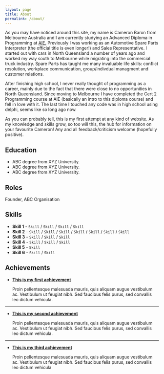 ```yaml
---
layout: page
title: About
permalink: /about/
---
```


As you may have noticed around this site, my name is Cameron Baron from Melbourne Australia and I am currently studying an Advanced Diploma in Programming at [AIE.](http://aie.edu.au)
Previously I was working as an Automotive Spare Parts Interpreter (the official title is even longer!) and Sales Representative. I started out with cars in North Queensland a number of years ago
and worked my way south to Melbourne while migrating into the commercial truck industry. Spare Parts has taught me many invaluable life skills: conflict resolution, workplace communication, 
group/indivdual managment and customer relations.

After finishing high school, I never really thought of programming as a career, mainly due to the fact that there were close to no opportunities in North Queensland. Since moving to Melbourne 
I have completed the Cert 2 Programming course at AIE (basically an intro to this diploma course) and fell in love with it. The last time I touched any code was in high school using delphi, seems like so long ago now.

As you can probably tell, this is my first attempt at any kind of website. As my knowledge and skills grow, so too will this, the hub for information on your favourite Cameron!
Any and all feedback/criticism welcome (hopefully positive).

## Education

* ABC degree from XYZ University.
* ABC degree from XYZ University.
* ABC degree from XYZ University.

## Roles

Founder, ABC Organisation

## Skills

* **Skill 1** - `Skill` / `Skill` / `Skill` / `Skill`
* **Skill 2** - `Skill` / `Skill` / `Skill` / `Skill` / `Skill` / `Skill` / `Skill`
* **Skill 3** - `Skill` / `Skill` / `Skill`
* **Skill 4** - `Skill` / `Skill` / `Skill` 
* **Skill 5** - `Skill`
* **Skill 6** - `Skill` / `Skill` 
    
    
## Achievements


* [**This is my first achievement**](#) 
   
   Proin pellentesque malesuada mauris, quis aliquam augue vestibulum ac. Vestibulum ut feugiat nibh. Sed faucibus felis purus, sed convallis leo dictum vehicula.

***

* [**This is my second achievement**](#) 

    Proin pellentesque malesuada mauris, quis aliquam augue vestibulum ac. Vestibulum ut feugiat nibh. Sed faucibus felis purus, sed convallis leo dictum vehicula.

***

* [**This is my third achievement**](#) 

   Proin pellentesque malesuada mauris, quis aliquam augue vestibulum ac. Vestibulum ut feugiat nibh. Sed faucibus felis purus, sed convallis leo dictum vehicula
